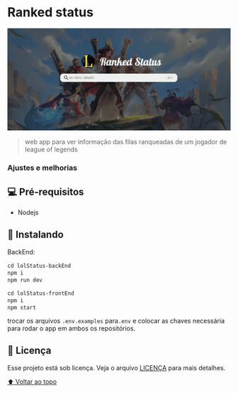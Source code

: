 # Ranked status


<img src="ranked_Status.gif" alt="exemplo imagem">

> web app para ver informação das filas ranqueadas de um jogador de league of legends

### Ajustes e melhorias


## 💻 Pré-requisitos

* Nodejs


## 🚀 Instalando <Ranked status>


BackEnd:
```
cd lolStatus-backEnd
npm i
npm run dev
```

```
cd lolStatus-frontEnd
npm i 
npm start
```

trocar os arquivos `.env.examples` para`.env` e colocar as chaves necessária para rodar o app em ambos os repositórios.


## 📝 Licença

Esse projeto está sob licença. Veja o arquivo [LICENÇA](LICENSE.md) para mais detalhes.

[⬆ Voltar ao topo](#nome-do-projeto)<br>